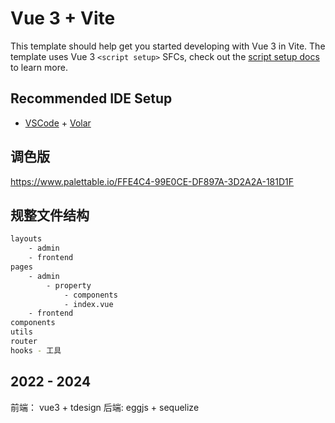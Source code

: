 # Vue 3 + Vite

This template should help get you started developing with Vue 3 in Vite. The template uses Vue 3 `<script setup>` SFCs, check out the [script setup docs](https://v3.vuejs.org/api/sfc-script-setup.html#sfc-script-setup) to learn more.

## Recommended IDE Setup

- [VSCode](https://code.visualstudio.com/) + [Volar](https://marketplace.visualstudio.com/items?itemName=johnsoncodehk.volar)

## 调色版

https://www.palettable.io/FFE4C4-99E0CE-DF897A-3D2A2A-181D1F


## 规整文件结构

```bash
layouts
    - admin
    - frontend
pages
    - admin
        - property
            - components
            - index.vue
    - frontend
components
utils
router
hooks - 工具

```

## 2022 - 2024

前端： vue3 + tdesign
后端: eggjs + sequelize
